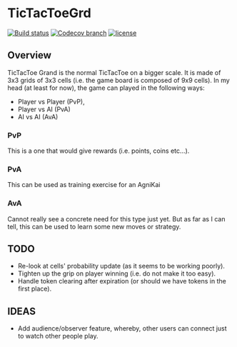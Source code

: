 # TicTacToeGrd

[![Build status](https://ci.appveyor.com/api/projects/status/ipv5c5y04mauw3wy?svg=true)](https://ci.appveyor.com/project/ayaovi/tictactoegrd)
[![Codecov branch](https://img.shields.io/codecov/c/github/ayaovi/TicTacToeGrd/master.svg)](https://codecov.io/gh/ayaovi/TicTacToeGrd)
[![license](https://img.shields.io/github/license/mashape/apistatus.svg)](https://github.com/ayaovi/TicTacToeGrd/blob/master/LICENSE)

## Overview

TicTacToe Grand is the normal TicTacToe on a bigger scale. It is made of 3x3 grids of 3x3 cells (i.e. the game board is composed of 9x9 cells). In my head (at least for now), the game can played in the following ways:

- Player vs Player (PvP),
- Player vs AI (PvA)
- AI vs AI (AvA)

### PvP

This is a one that would give rewards (i.e. points, coins etc...).

### PvA

This can be used as training exercise for an AgniKai

### AvA

Cannot really see a concrete need for this type just yet. But as far as I can tell, this can be used to learn some new moves or strategy.

## TODO

- Re-look at cells' probability update (as it seems to be working poorly).
- Tighten up the grip on player winning (i.e. do not make it too easy).
- Handle token clearing after expiration (or should we have tokens in the first place).

## IDEAS

- Add audience/observer feature, whereby, other users can connect just to watch other people play.